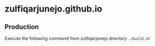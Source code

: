 # zulfiqarjunejo.github.io

## Production

Execute the following command from zulfiqarjunejo directory
`./build.sh`
